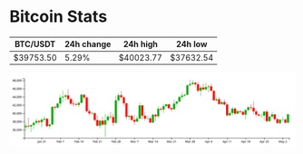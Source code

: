 # Bitcoin Stats

BTC/USDT|24h change|24h high|24h low|
|---|---|---|---|
|$39753.50|5.29%|$40023.77|$37632.54|

<img src="./chart.svg">
